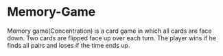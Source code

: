 # Memory-Game
Memory game(Concentration) is a card game in which all cards are face down. Two cards are flipped face up over each turn. The player wins if he finds all pairs and loses if the time ends up.
